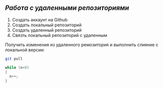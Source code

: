 ## ***Работа с удаленными репозиториями***

1. Создать аккаунт на Github
2. Создать локальный репозиторий
3. Создать удаленный репозиторий
4. Связть локальный репозиторий с удаленным

Получить изменения из удаленного ремозитория и выполнить слияние с локальной версии:
``` bash
git pull
```
```C#
while (n<0)
{
  n++;
}
```
